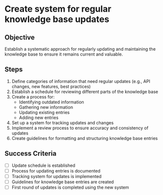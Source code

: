 # Create system for regular knowledge base updates

## Objective
Establish a systematic approach for regularly updating and maintaining the knowledge base to ensure it remains current and valuable.

## Steps
1. Define categories of information that need regular updates (e.g., API changes, new features, best practices)
2. Establish a schedule for reviewing different parts of the knowledge base
3. Create a process for:
   - Identifying outdated information
   - Gathering new information
   - Updating existing entries
   - Adding new entries
4. Set up a system for tracking updates and changes
5. Implement a review process to ensure accuracy and consistency of updates
6. Create guidelines for formatting and structuring knowledge base entries

## Success Criteria
- [ ] Update schedule is established
- [ ] Process for updating entries is documented
- [ ] Tracking system for updates is implemented
- [ ] Guidelines for knowledge base entries are created
- [ ] First round of updates is completed using the new system
